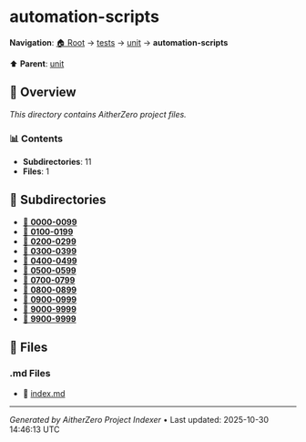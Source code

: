 # automation-scripts

**Navigation**: [🏠 Root](../../../index.md) → [tests](../../index.md) → [unit](../index.md) → **automation-scripts**

⬆️ **Parent**: [unit](../index.md)

## 📖 Overview

*This directory contains AitherZero project files.*

### 📊 Contents

- **Subdirectories**: 11
- **Files**: 1

## 📁 Subdirectories

- [📂 **0000-0099**](./0000-0099/index.md)
- [📂 **0100-0199**](./0100-0199/index.md)
- [📂 **0200-0299**](./0200-0299/index.md)
- [📂 **0300-0399**](./0300-0399/index.md)
- [📂 **0400-0499**](./0400-0499/index.md)
- [📂 **0500-0599**](./0500-0599/index.md)
- [📂 **0700-0799**](./0700-0799/index.md)
- [📂 **0800-0899**](./0800-0899/index.md)
- [📂 **0900-0999**](./0900-0999/index.md)
- [📂 **9000-9999**](./9000-9999/index.md)
- [📂 **9900-9999**](./9900-9999/index.md)

## 📄 Files

### .md Files

- 📝 [index.md](./index.md)

---

*Generated by AitherZero Project Indexer* • Last updated: 2025-10-30 14:46:13 UTC

